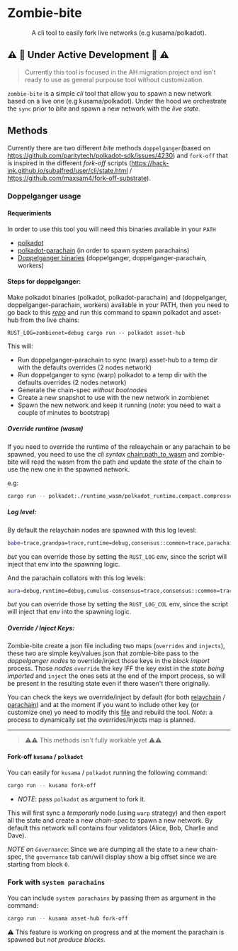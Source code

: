 # Zombie-bite

<div align="center">
<p>A cli tool to easily fork live networks (e.g kusama/polkadot).</p>
</div>

## :warning: :construction: Under Active Development :construction: :warning:

> Currently this tool is focused in the AH migration project and isn't ready to use as general purpouse tool without customization.


`zombie-bite` is a simple _cli_ tool that allow you to spawn a new network based on a live one (e.g kusama/polkadot). Under the hood we orchestrate the `sync` prior to _bite_ and spawn a new network with the _live state_.

## Methods
Currently there are two different _bite_ methods `doppelganger`(based on https://github.com/paritytech/polkadot-sdk/issues/4230) and `fork-off` that is inspired in the different _fork-off_ scripts (https://hack-ink.github.io/subalfred/user/cli/state.html / https://github.com/maxsam4/fork-off-substrate).

### Doppelganger usage


#### Requerimients

In order to use this tool you will need this binaries available in your `PATH`

 - [polkadot](https://github.com/paritytech/polkadot-sdk)
 - [polkadot-parachain](https://github.com/paritytech/polkadot-sdk) (in order to spawn system parachains)
 - [Doppelganger binaries](https://github.com/paritytech/doppelganger-wrapper) (doppelganger, doppelganger-parachain, workers)


#### Steps for doppelganger:

Make polkadot binaries (polkadot, polkadot-parachain) and (doppelganger, doppelganger-parachain, workers) available in your PATH, then you need to go back to this [_repo_](https://github.com/pepoviola/zombie-bite) and run this command to spawn polkadot and asset-hub from the live chains:

  ```
  RUST_LOG=zombienet=debug cargo run -- polkadot asset-hub
  ```

This will:

- Run doppelganger-parachain to sync (warp) asset-hub to a temp dir with the defaults overrides (2 nodes network)
- Run doppelganger to sync (warp) polkadot to a temp dir with the defaults overrides (2 nodes network)
- Generate the chain-spec _without bootnodes_
- Create a new snapshot to use with the new network in zombienet
- Spawn the new network and keep it running (_note_: you need to wait a couple of minutes to bootstrap)

##### Override runtime (wasm)

If you need to override the runtime of the releaychain or any parachain to be spawned, you need to use the _cli syntax_ <chain:path_to_wasm> and zombie-bite will read the wasm from the path and update the _state_ of the chain to use the new one in the spawned network.

e.g:

```sh
cargo run -- polkadot:./runtime_wasm/polkadot_runtime.compact.compressed.wasm asset-hub:./runtime_wasm/asset_hub_polkadot_runtime.compact.compressed.wasm
```

##### Log level:

By default the relaychain nodes are spawned with this log levesl:

```sh
babe=trace,grandpa=trace,runtime=debug,consensus::common=trace,parachain=debug,sync=debug
```
_but_ you can override those by setting the `RUST_LOG` env, since the script will inject that env into the spawning logic.

And the parachain collators with this log levels:

```sh
aura=debug,runtime=debug,cumulus-consensus=trace,consensus::common=trace,parachain::collation-generation=trace,parachain::collator-protocol=trace,parachain=debug,xcm=trace
```
_but_ you can override those by setting the `RUST_LOG_COL` env, since the script will inject that env into the spawning logic.


##### Override / Inject Keys:

Zombie-bite create a json file including two maps (`overrides` and `injects`), these two are simple key/values json that zombie-bite pass to the _doppelganger nodes_ to override/inject those keys in the _block import_ process. Those _nodes_ `override` the key IFF the key exist in the _state being imported_ and `inject` the ones sets at the end of the import process, so will be present in the resulting state even if there wasen't there originally.

You can check the keys we override/inject by default (for both [relaychain](https://github.com/pepoviola/zombie-bite/blob/main/src/overrides.rs#L8) / [parachain](https://github.com/pepoviola/zombie-bite/blob/main/src/overrides.rs#L136)) and at the moment if you want to include other key (or customize one) yo need to modify this [file](https://github.com/pepoviola/zombie-bite/blob/main/src/overrides.rs) and rebuild the tool. _Note_: a process to dynamically set the overrides/injects map is planned.


---

> :warning::warning: This methods isn't fully workable yet :warning::warning:

#### Fork-off `kusama` / `polkadot`

You can easily for `kusama` / `polkadot` running the following command:
```bash
cargo run -- kusama fork-off
```

* _NOTE_: pass `polkadot` as argument to fork it.


This will first sync a _temporarly_ node (using `warp` strategy) and then export all the state and create a new _chain-spec_ to spawn a new network. By default this network will contains four validators (Alice, Bob, Charlie and Dave).

_NOTE on `Governance`_: Since we are dumping all the state to a new chain-spec, the `governance` tab can/will display show a big offset since we are starting from block `0`.


### Fork with `system parachains`

You can include `system parachains` by passing them as argument in the command:


```bash
cargo run -- kusama asset-hub fork-off
```

:warning: This feature is working on progress and at the moment the parachain is spawned but _not produce blocks_.


